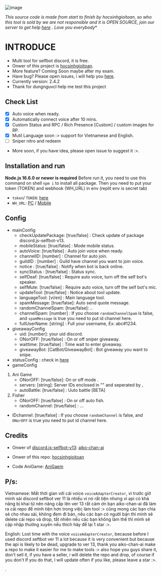 ![image](https://media.discordapp.net/attachments/963047907030892558/976848772925624340/Status_-_Auto_Spam_Message_-_Auto_Ani_Game_-_Auto_Fisher_-_Giveaway_Sniper.png)


*This source code is made from start to finish by hocsinhgioitoan, so who this tool is sold by we are not responsible and it is OPEN SOURCE, join our server to get help [here](https://discord.gg/R7948YWRZP) . Love you everybody**
 # INTRODUCE
 - Multi tool for selfbot discord, it is free.
 - Onwer of this project is [hocsinhgioitoan](https://github.com/hocsinhgioitoan/).
 -  More feature? Coming Soon maybe after my exam.
 -  Have bug? Please open issues, i will help you  [here](https://github.com/hocsinhgioitoan/Auto-Voice-/issues).
 -   Currently version: 2.4.2
 -  Thank for dungnguvcl help me test this project
 
 ## Check List
 
 - [x] Auto voice when ready.
 - [x] Automatically connect voice after 10 mins.
 - [x] Custom Status and RPC / Rich Presence [Custom] / custom images for RP.
 - [x] Mutil Language soon :> support for Vietnamese and English.
 - [ ] Sniper nitro and redeem
 - More soon, if you have idea, please open issue to suggest it :>.
 ## Installation and run
 **Node.js 16.6.0 or newer is required**
 Before run it, you need to use this command on shell `npm i` to install all package.
 Then you need to put your token (TOKEN) and webhook (WH_URL) in env (replit env is secret tab)
 - `token`/ `TOKEN`: [here](https://github.com/hocsinhgioitoan/Mutil-tool/blob/main/docs/Token.md)
- `WH_URL`: [PC](https://www.youtube.com/watch?v=K8vgRWZnSZw) / [Mobile](https://www.youtube.com/watch?v=9oClR9rlkIc)
## Config
- mainConfig
   - checkUpdatePackage: [true/false] : Check update of package discord.js-selfbot-v13.
  - mobileStatus: [true/false] : Mode mobile status.
  - autoVoice: [true/false] : Auto join voice when ready.
  - channelID: [number] : Channel for auto join.
  - guildID : [number] : Guild have channel you want to join voice.
  - notice : [true/false] : Notify when bot is back online.
  - syncStatus : [true/false] : Status sync.
  - selfDeaf: [true/false] : Require auto voice, turn off the self bot's speaker.
  -  selfMute: [true/false] : Require auto voice, turn off the self bot's mic.
  - updateTool: [true/false] : Notice about tool update.
  - languageTool: [vi/en] : Main language tool.
  -  spamMessage: [true/false]: Auto send quote message.
  -   randomChannelSpam: [true/false]: ..
  - channelSpam: [number] : If you choose `randomChannelSpam` is false, and `spamMessage` is true
you need to put id channel here.
   - fullUserName: [string] : Full your username, Ex: abc#1234.
- giveawayConfig
  - uid: [number]: your uid discord.
  - ONorOFF: [true/false] : On or off sniper giveaway.
  - waittime: [true/false] : Time wait to enter giveaway.
  - giveawayBot: [CatBot/GiveawayBot] : Bot giveaway you want to snipe.
- statusConfig : check in [here](https://github.com/hocsinhgioitoan/Multi-tool/blob/main/docs/main.md) 
- gameConfig 
1. Ani Game
   - ONorOFF: [true/false]: On or off mode .
   - servers: [string]: Server IDs enclosed in "" and seperated by ,
   - autoBattle: [true/false] : Uuto battle [BETA]
2. Fisher
   - ONorOFF: [true/false] : On or off auto fish.
   - randomChannel: [true/false] : ...
  - IDchannel: [true/false] :  If you choose `randomChannel` is false, and `ONorOFF` is true
you need to put id channel here.


## Credits
- Onwer of [discord.js-selfbot-v13](https://github.com/aiko-chan-ai/discord.js-selfbot-v13): [aiko-chan-ai](https://github.com/aiko-chan-ai/)

- Onwer of this repo: [hocsinhgioitoan](https://github.com/hocsinhgioitoan/)
- Code AniGame: [AniGaem](https://github.com/MaxMady/AniGaem)
## P/s:

Vietnamese: Mất thời gian với cái voice `voiceAdapterCreator`, vì trước giờ mình sài discord seftbot ver 11 là nhiều vì nó rất tiện nhưng vì api có khả năng bị khai tử nên nâng cấp lên ver 13 rất cảm ơn bạn aiko-chan-ai đã làm ra cái repo để mình tiện hơn trong việc làm tool :> cũng mong các bạn chia sẻ cho nhau sài, không đem đi bán, nếu các bạn có người bán thì mình sẽ delete cái repo và drop, tất nhiên nếu các bạn không làm thế thì mình sẽ cập nhập thường xuyên nếu thích hãy để lại 1 star :>.

English: Lost time with the voice `voiceAdapterCreator`, because before I used discord seftbot ver 11 a lot because it is very convenient but because the api is likely to be dead, upgrade to ver 13, thank you aiko-chan-ai make a repo to make it easier for me to make tools :> also hope you guys share it, don't sell it, if you have a seller, i will delete the repo and drop, of course if you don't If you do that, I will update often if you like, please leave a star :>.
 
.
